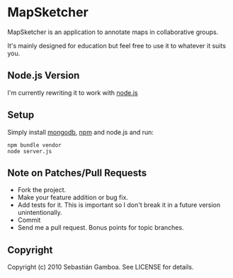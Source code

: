 MapSketcher
===========

MapSketcher is an application to annotate maps in collaborative groups.

It's mainly designed for education but feel free to use it to whatever it suits you.

Node.js Version
---------------

I'm currently rewriting it to work with [node.js](http://nodejs.org/)

Setup
-----

Simply install [mongodb](http://www.mongodb.org/), [npm](http://npmjs.org/) and node.js
and run:

    npm bundle vendor
    node server.js

Note on Patches/Pull Requests
-----------------------------
 
* Fork the project.
* Make your feature addition or bug fix.
* Add tests for it. This is important so I don't break it in a
  future version unintentionally.
* Commit
* Send me a pull request. Bonus points for topic branches.


Copyright
---------

Copyright (c) 2010 Sebastián Gamboa. See LICENSE for details.
